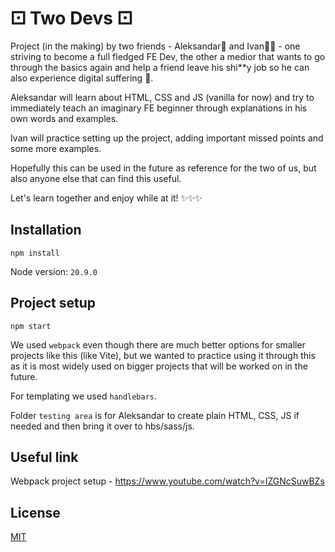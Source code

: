 # ⚀ Two Devs ⚀

Project (in the making) by two friends - Aleksandar🍼 and Ivan👩‍🦲 - one striving to become a full fledged FE Dev, the other a medior that wants to go through the basics again and help a friend leave his shi\*\*y job so he can also experience digital suffering 🙂.

Aleksandar will learn about HTML, CSS and JS (vanilla for now) and try to immediately teach an imaginary FE beginner through explanations in his own words and examples.

Ivan will practice setting up the project, adding important missed points and some more examples.

Hopefully this can be used in the future as reference for the two of us, but also anyone else that can find this useful.

Let's learn together and enjoy while at it! ✨✨✨

## Installation

`npm install`

Node version: `20.9.0`

## Project setup

`npm start`

We used `webpack` even though there are much better options for smaller projects like this (like Vite), but we wanted to practice using it through this as it is most widely used on bigger projects that will be worked on in the future.

For templating we used `handlebars`.

Folder `testing area` is for Aleksandar to create plain HTML, CSS, JS if needed and then bring it over to hbs/sass/js.

## Useful link

Webpack project setup - https://www.youtube.com/watch?v=IZGNcSuwBZs

## License

[MIT](https://choosealicense.com/licenses/mit/)
